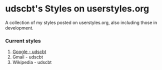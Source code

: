 # udscbt's Styles on userstyles.org
A collection of my styles posted on userstyles.org, also including those in development.
### Current styles
1. [Google - udscbt](https://userstyles.org/styles/138068/google-material-design-udscbt)
2. Gmail - udscbt
3. Wikipedia - udscbt
